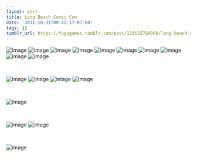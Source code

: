 ```yaml
---
layout: post
title: Long Beach Comic Con
date: '2011-10-31T00:42:17-07:00'
tags: []
tumblr_url: https://fugugames.tumblr.com/post/110515788066/long-beach-comic-con
---
```

![image](http://itshardtofondlepenguins.com/wp-content/uploads/2011/10/wpid-2011-10-30-11.47.06.jpg) ![image](http://itshardtofondlepenguins.com/wp-content/uploads/2011/10/wpid-2011-10-30-11.56.56.jpg) ![image](http://itshardtofondlepenguins.com/wp-content/uploads/2011/10/wpid-2011-10-30-12.00.48.jpg) ![image](http://itshardtofondlepenguins.com/wp-content/uploads/2011/10/wpid-2011-10-30-12.01.11.jpg) ![image](http://itshardtofondlepenguins.com/wp-content/uploads/2011/10/wpid-2011-10-30-12.01.50.jpg) ![image](http://itshardtofondlepenguins.com/wp-content/uploads/2011/10/wpid-2011-10-30-12.02.25.jpg) ![image](http://itshardtofondlepenguins.com/wp-content/uploads/2011/10/wpid-2011-10-30-12.03.24.jpg) ![image](http://itshardtofondlepenguins.com/wp-content/uploads/2011/10/wpid-2011-10-30-12.12.42.jpg) ![image](http://itshardtofondlepenguins.com/wp-content/uploads/2011/10/wpid-2011-10-30-12.13.13.jpg) ![image](http://itshardtofondlepenguins.com/wp-content/uploads/2011/10/wpid-2011-10-30-12.13.51.jpg)

&nbsp;

![image](http://itshardtofondlepenguins.com/wp-content/uploads/2011/10/wpid-2011-10-30-12.23.18.jpg) ![image](http://itshardtofondlepenguins.com/wp-content/uploads/2011/10/wpid-2011-10-30-12.23.43.jpg) ![image](http://itshardtofondlepenguins.com/wp-content/uploads/2011/10/wpid-2011-10-30-12.24.33.jpg) ![image](http://itshardtofondlepenguins.com/wp-content/uploads/2011/10/wpid-2011-10-30-12.24.49.jpg)

&nbsp;

![image](http://itshardtofondlepenguins.com/wp-content/uploads/2011/10/wpid-2011-10-30-12.26.44.jpg)

&nbsp;

![image](http://itshardtofondlepenguins.com/wp-content/uploads/2011/10/wpid-2011-10-30-12.31.38.jpg) ![image](http://itshardtofondlepenguins.com/wp-content/uploads/2011/10/wpid-2011-10-30-12.34.55.jpg)

&nbsp;

![image](http://itshardtofondlepenguins.com/wp-content/uploads/2011/10/wpid-2011-10-30-13.11.53.jpg)

